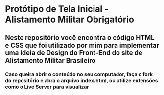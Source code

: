 # Protótipo de Tela Inicial - Alistamento Militar Obrigatório

## Neste repositório você encontra o código HTML e CSS que foi utilizado por mim para implementar uma ideia de Design do Front-End do site de Alistamento Militar Brasileiro

### Caso queira abrir o conteúdo no seu computador, faça o fork do repositório e abra o arquivo index.html, ou utilize extensões como o Live Server para visualizar

